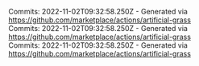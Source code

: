 Commits: 2022-11-02T09:32:58.250Z - Generated via https://github.com/marketplace/actions/artificial-grass
<br>
Commits: 2022-11-02T09:32:58.250Z - Generated via https://github.com/marketplace/actions/artificial-grass
<br>
Commits: 2022-11-02T09:32:58.250Z - Generated via https://github.com/marketplace/actions/artificial-grass
<br>
